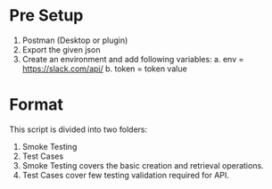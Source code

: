 # Pre Setup

1. Postman (Desktop or plugin)
2. Export the given json
3. Create an environment and add following variables:
    a. env = https://slack.com/api/
    b. token = token value

# Format
This script is divided into two folders:
1. Smoke Testing
2. Test Cases
1. Smoke Testing covers the basic creation and retrieval operations.
2. Test Cases cover few testing validation required for API.


